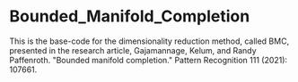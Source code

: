 # Bounded_Manifold_Completion
This is the base-code for the dimensionality reduction method, called BMC, presented in the research article, Gajamannage, Kelum, and Randy Paffenroth. "Bounded manifold completion." Pattern Recognition 111 (2021): 107661.
